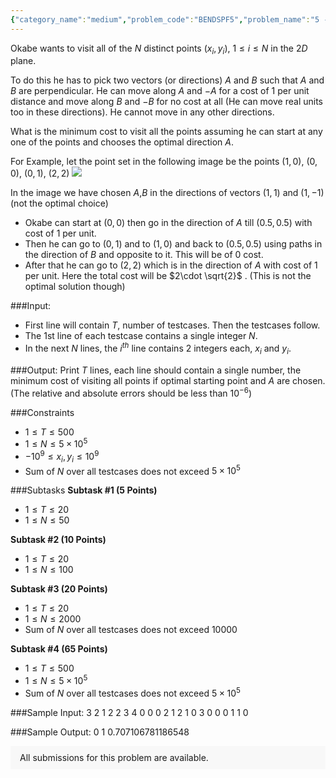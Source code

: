 ```yaml
---
{"category_name":"medium","problem_code":"BENDSPF5","problem_name":"5 - Minimum Cost Direction","problemComponents":{"constraints":"","constraintsState":false,"subtasks":"","subtasksState":false,"inputFormat":"","inputFormatState":false,"outputFormat":"","outputFormatState":false,"sampleTestCases":{}},"video_editorial_url":"","languages_supported":{"0":"CPP14","1":"C","2":"JAVA","3":"PYTH 3.6","4":"CPP17","5":"PYTH","6":"PYP3","7":"CS2","8":"ADA","9":"PYPY","10":"TEXT","11":"PAS fpc","12":"NODEJS","13":"RUBY","14":"PHP","15":"GO","16":"HASK","17":"TCL","18":"PERL","19":"SCALA","20":"LUA","21":"kotlin","22":"BASH","23":"JS","24":"LISP sbcl","25":"rust","26":"PAS gpc","27":"BF","28":"CLOJ","29":"R","30":"D","31":"CAML","32":"FORT","33":"ASM","34":"swift","35":"FS","36":"WSPC","37":"LISP clisp","38":"SQL","39":"SCM guile","40":"PERL6","41":"ERL","42":"CLPS","43":"ICK","44":"NICE","45":"PRLG","46":"ICON","47":"COB","48":"SCM chicken","49":"PIKE","50":"SCM qobi","51":"ST","52":"SQLQ","53":"NEM"},"max_timelimit":2,"source_sizelimit":50000,"problem_author":"arcane810","problem_tester":"","date_added":"1-12-2020","tags":{"0":"arcane810"},"problem_difficulty_level":"Unavailable","best_tag":"","editorial_url":"","time":{"view_start_date":1612018800,"submit_start_date":1612018800,"visible_start_date":1612018800,"end_date":1735669800},"is_direct_submittable":false,"problemDiscussURL":"https://discuss.codechef.com/search?q=BENDSPF5","is_proctored":false,"visitedContests":{},"layout":"problem"}
---
```

Okabe wants to visit all of the $N$ distinct points $(x_{i},y_{i})$, $1 \leq i \leq N$ in the $2D$ plane. 

To do this he has to pick two vectors (or directions) $A$ and $B$ such that $A$ and $B$ are perpendicular. He can move along $A$ and $-A$ for a cost of $1$ per unit distance and move along $B$ and $-B$ for no cost at all (He can move real units too in these directions). He cannot move in any other directions. 

What is the minimum cost to visit all the points assuming he can start at any one of the points and chooses the optimal direction $A$.

For Example, let the point set in the following image be the points $(1,0)$, $(0,0)$, $(0,1)$, $(2,2)$
<img src = "https://codechef_shared.s3.amazonaws.com/download/Images/BENDSP03/MCDIR/MCDIR.png">

In the image we have chosen $A$,$B$ in the directions of vectors $(1,1)$ and $(1,-1)$ (not the optimal choice)
- Okabe can start at $(0,0)$ then go in the direction of $A$ till $(0.5, 0.5)$ with cost of $1$ per unit.
- Then he can go to $(0,1)$ and to $(1,0)$ and back to $(0.5,0.5)$ using paths in the direction of $B$ and opposite to it. This will be of $0$ cost.
- After that he can go to $(2,2)$ which is in the direction of $A$ with cost of $1$ per unit.
Here the total cost will be $2\cdot \sqrt{2}$ .  (This is not the optimal solution though)


###Input:

- First line will contain $T$, number of testcases. Then the testcases follow. 
- The 1st line of each testcase contains a single integer $N$.
- In the next $N$ lines, the $i^{th}$ line contains $2$ integers each, $x_{i}$ and $y_{i}$.

###Output:
Print $T$ lines, each line should contain a single number, the minimum cost of visiting all points if optimal starting point and $A$ are chosen. (The relative and absolute errors should be less than $10^{-6}$)

###Constraints 
- $1 \leq T \leq 500$
- $1 \leq N \leq 5\times 10^{5}$
- $-10^9 \leq x_{i}, y_{i} \leq 10^9$
- Sum of $N$ over all testcases does not exceed $5\times 10^{5}$

###Subtasks
**Subtask \#1 \(5 Points\)**
- $1 \leq T \leq 20$
- $1 \leq N \leq 50$

**Subtask \#2 \(10 Points\)**
- $1 \leq T \leq 20$
- $1 \leq N \leq 100$

**Subtask \#3 \(20 Points\)**
- $1 \leq T \leq 20$
- $1 \leq N \leq 2000$
- Sum of $N$ over all testcases does not exceed 10000

**Subtask \#4 \(65 Points\)**
- $1 \leq T \leq 500$
- $1 \leq N \leq 5\times 10^{5}$
- Sum of $N$ over all testcases does not exceed $5\times 10^{5}$

###Sample Input:
	3
	2
	1 2
	2 3
	4
	0 0
	0 2
	1 2
	1 0
	3
	0 0
	0 1
	1 0

###Sample Output:
	0
	1
	0.707106781186548
	
<aside style='background: #f8f8f8;padding: 10px 15px;'><div>All submissions for this problem are available.</div></aside>